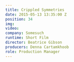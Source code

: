 ```yaml
---
title: Crippled Symmetries
date: 2015-05-13 13:35:00 Z
position: 34
img: 
video: 
company: Somesuch
runtime: Short Film
director: Beatrice Gibson
producers: Denna Cartamkhoob
role: Production Manager
---
```


